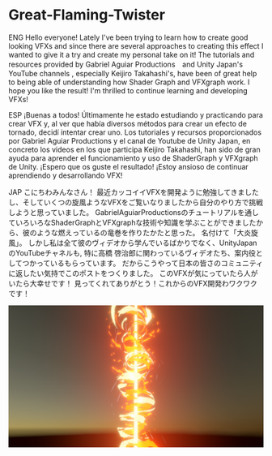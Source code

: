 # Great-Flaming-Twister

ENG
Hello everyone!
Lately I've been trying to learn how to create good looking VFXs and since there are several approaches to creating this effect I wanted to give it a try and create my personal take on it!
The tutorials and resources provided by Gabriel Aguiar Productions　and Unity Japan's YouTube channels , especially Keijiro Takahashi's, have been of great help to being able of understanding how Shader Graph and VFXgraph work.
I hope you like the result! I'm thrilled to continue learning and developing VFXs!

ESP
¡Buenas a todos!
Últimamente he estado estudiando y practicando para crear VFX y, al ver que había diversos métodos para crear un efecto de tornado, decidí intentar crear uno.
Los tutoriales y recursos proporcionados por Gabriel Aguiar Productions y el canal de Youtube de Unity Japan, en concreto los videos en los que participa Keijiro Takahashi, han sido de gran ayuda para aprender el funcionamiento y uso de ShaderGraph y VFXgraph de Unity.
¡Espero que os guste el resultado!
¡Estoy ansioso de continuar aprendiendo y desarrollando VFX!

JAP
こにちわみんなさん！
最近カッコイイVFXを開発ように勉強してきましたし、そしていくつの旋風ようなVFXをご覧いなりましたから自分のやり方で挑戦しようと思っていました。
GabrielAguiarProductionsのチュートリアルを通していろいろなShaderGraphとVFXgraphな技術や知識を学ぶことができましたから、彼のような燃えっているの竜巻を作りたかたと思った。
名付けて「大炎旋風」。
しかし私は全て彼のヴィデオから学んでいるばかりでなく、UnityJapanのYouTubeチャネルも, 特に高橋 啓治郎に関わっているヴィデオたち、案内役としてつかっているもらっています。
だからこうやって日本の皆さのコミュニティに返したい気持でこのポストをつくりました。
このVFXが気にっていたら人がいたら大幸せです！
見ってくれてありがとう！これからのVFX開発わワクワクです！

![Screenshot](FlamingTwister.png)
